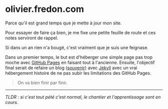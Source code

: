# olivier.fredon.com

Parce qu'il est grand temps que je mette à jour mon site.

Pour essayer de faire ça bien, je me fixe une petite feuille de route et ces notes serviront de rappel.

Si dans un an rien n'a bougé, c'est vraiment que je suis une feignase.

Dans un premier temps, le but est d'héberger une simple page pas trop moche avec [GitHub Pages](https://pages.github.com/) en faisant tout à l'ancienne.
Ensuite, l'objectif final serait de refaire un blog ([souvenir](http://www.the2ne.com/blog)) avec [Jekyll](http://jekyllrb.com/) avec un vrai hébergement histoire de ne pas subir les limitations des GitHub Pages.

> On va bien finir par finir.

___

*TLDR : si c'est tout pété c'est normal, le chantier et l'apprentissage sont en cours.*